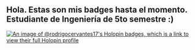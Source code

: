## Hola. Estas son mis badges hasta el momento. Estudiante de Ingeniería de 5to semestre :)

[![An image of @rodrigocervantes17's Holopin badges, which is a link to view their full Holopin profile](https://holopin.me/rodrigocervantes17)](https://holopin.io/@rodrigocervantes17)
